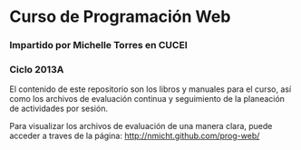 # Curso de Programación Web
### Impartido por Michelle Torres en CUCEI
### Ciclo 2013A

El contenido de este repositorio son los libros y manuales para el curso, así como los archivos de evaluación continua y seguimiento de la planeación de actividades por sesión.

Para visualizar los archivos de evaluación de una manera clara, puede acceder a traves de la página: http://nmicht.github.com/prog-web/
